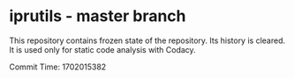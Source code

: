# iprutils - master branch

This repository contains frozen state of the repository.
Its history is cleared. It is used only for static code
analysis with Codacy.

Commit Time: 1702015382